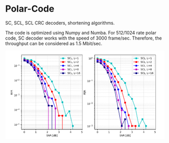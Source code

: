 # Polar-Code
SC, SCL, SCL CRC decoders, shortening algorithms.

The code is optimized using Numpy and Numba.
For 512/1024 rate polar code, SC decoder works with the speed of 3000 frame/sec.
Therefore, the throughput can be considered as 1.5 Mbit/sec.

![plot](bhattacharyya.png)
